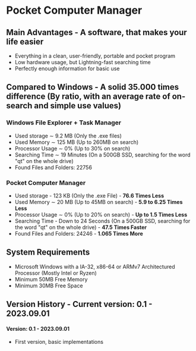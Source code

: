 # Pocket Computer Manager
## Main Advantages - A software, that makes your life easier
- Everything in a clean, user-friendly, portable and pocket program
- Low hardware usage, but Lightning-fast searching time
- Perfectly enough information for basic use
## Compared to Windows - A solid 35.000 times difference (By ratio, with an average rate of on-search and simple use values)
### Windows File Explorer + Task Manager
- Used storage ∼ 9.2 MB (Only the .exe files)
- Used Memory  ∼ 125 MB (Up to 260MB on search)
- Processor Usage ∼ 0% (Up to 30% on search)
- Searching Time ∼ 19 Minutes (On a 500GB SSD, searching for the word "qt" on the whole drive)
- Found Files and Folders: 22756
### Pocket Computer Manager
- Used storage - 123 KB (Only the .exe File) - **76.6 Times Less**
- Used Memory  ∼ 20 MB (Up to 45MB on search) - **5.9 to 6.25 Times Less**
- Processor Usage ∼ 0% (Up to 20% on search) - **Up to 1.5 Times Less**
- Searching Time - Down to 24 Seconds (On a 500GB SSD, searching for the word "qt" on the whole drive) - **47.5 Times Faster**
- Found Files and Folders: 24246 - **1.065 Times More**
## System Requirements
- Microsoft Windows with a IA-32, x86-64 or ARMv7 Architectured Processor (Mostly Intel or Ryzen)
- Minimum 50MB Free Memory
- Minimum 30MB Free Space
## Version History - Current version: 0.1 - 2023.09.01
#### Version: 0.1 - 2023.09.01
  - First version, basic implementations

